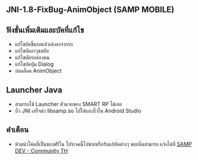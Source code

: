 ## JNI-1.8-FixBug-AnimObject (SAMP MOBILE)

## ฟังชั่นเพิ่มเติมและบัคที่แก้ไข

- แก้ไขบัคขึ้นรถแล้วเด้งลงจากรถ
- แก้ไขบัคอาวุธสลับ
- แก้ไขบัครถล่องหน
- แก้ไขบัคปุ่ม Dialog
- ปลดล็อค AnimObject

## Launcher Java

- สามารถใช้ Launcher ตัวแจกของ SMART RP ได้เลย
- บิ้ว JNI เสร็จนำ libsamp.so ไปใส่และบิ้วใน Android Studio

## คำเตือน

- ห้ามนำโค้ดที่เป็นของฟรีใน โปรเจคนี้ไปขายหรือรับแก้บัคต่างๆ พบเห็นสามารถ แจ้งได้ที่ [SAMP DEV - Community TH](https://discord.gg/bH7jvP8SJj)
